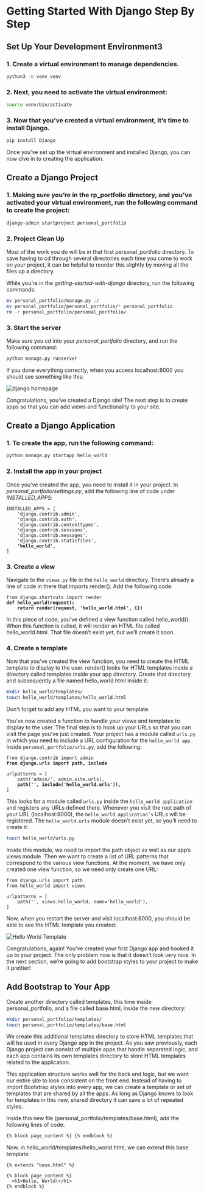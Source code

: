 # Getting Started With Django Step By Step

## Set Up Your Development Environment3

### 1. Create a virtual environment to manage dependencies.

```bash
python3 -m venv venv
```

### 2. Next, you need to activate the virtual environment:

```bash
source venv/bin/activate
```

### 3. Now that you’ve created a virtual environment, it’s time to install Django.

```bash
pip install Django
```

Once you’ve set up the virtual environment and installed Django, you can now dive in to creating the application.

## Create a Django Project

### 1. Making sure you’re in the rp_portfolio directory, and you’ve activated your virtual environment, run the following command to create the project:

```bash
django-admin startproject personal_portfolio
```

### 2. Project Clean Up

Most of the work you do will be in that first personal_portfolio directory. To save having to cd through several directories each time you come to work on your project, it can be helpful to reorder this slightly by moving all the files up a directory.

While you’re in the _getting-started-with-django_ directory, run the following commands:

```bash
mv personal_portfolio/manage.py ./
mv personal_portfolio/personal_portfolio/* personal_portfolio
rm -r personal_portfolio/personal_portfolio/
```

### 3. Start the server

Make sure you cd into your _personal_portfolio_ directory, and run the following command:

```bash
python manage.py runserver
```

If you done everything correctly, when you access localhost:8000 you should see something like this:

![django homepage](https://files.realpython.com/media/Screenshot_2018-12-09_at_17.58.16.20be0c5d3f1e.png)

Congratulations, you’ve created a Django site!
The next step is to create apps so that you can add views and functionality to your site.

## Create a Django Application

### 1. To create the app, run the following command:

```bash
python manage.py startapp hello_world
```

### 2. Install the app in your project

Once you’ve created the app, you need to install it in your project. In _personal_portfolio/settings.py_, add the following line of code under _INSTALLED_APPS_:

<pre>
<code>INSTALLED_APPS = [
    'django.contrib.admin',
    'django.contrib.auth',
    'django.contrib.contenttypes',
    'django.contrib.sessions',
    'django.contrib.messages',
    'django.contrib.staticfiles', 
    <strong>'hello_world',</strong>
]
</code></pre>

### 3. Create a view

Navigate to the `views.py` file in the `hello_world` directory. There’s already a line of code in there that imports render(). Add the following code:

<pre>
<code>from django.shortcuts import render
<strong>def hello_world(request):
    return render(request, 'hello_world.html', {})</strong>
</code></pre>

In this piece of code, you’ve defined a view function called hello_world(). When this function is called, it will render an HTML file called hello_world.html. That file doesn’t exist yet, but we’ll create it soon.

### 4. Create a template

Now that you’ve created the view function, you need to create the HTML template to display to the user. render() looks for HTML templates inside a directory called templates inside your app directory. Create that directory and subsequently a file named hello_world.html inside it:

```bash
mkdir hello_world/templates/
touch hello_world/templates/hello_world.html
```

Don't forget to add any HTML you want to your template.

You’ve now created a function to handle your views and templates to display to the user. The final step is to hook up your URLs so that you can visit the page you’ve just created. Your project has a module called `urls.py` in which you need to include a URL configuration for the `hello_world app`. Inside `personal_portfolio/urls.py`, add the following:

<pre>
<code>from django.contrib import admin
<strong>from django.urls import path, include</strong>

urlpatterns = [
    path('admin/', admin.site.urls),
    <strong>path('', include('hello_world.urls')),</strong>
]
</code></pre>

This looks for a module called `urls.py` inside the `hello_world application` and registers any URLs defined there. Whenever you visit the root path of your URL (localhost:8000), the `hello_world application’s` URLs will be registered. The `hello_world.urls` module doesn’t exist yet, so you’ll need to create it:

```bash
touch hello_world/urls.py
```

Inside this module, we need to import the path object as well as our app’s views module. Then we want to create a list of URL patterns that correspond to the various view functions. At the moment, we have only created one view function, so we need only create one URL:

<pre>
<code>from django.urls import path
from hello_world import views

urlpatterns = [
    path('', views.hello_world, name='hello_world'),
]</code>
</pre>

Now, when you restart the server and visit localhost:8000, you should be able to see the HTML template you created:

![Hello World Template](https://files.realpython.com/media/Screenshot_2018-12-09_at_17.57.22.f3c9ea711bd4.png)

Congratulations, again! You’ve created your first Django app and hooked it up to your project. The only problem now is that it doesn’t look very nice. In the next section, we’re going to add bootstrap styles to your project to make it prettier!

## Add Bootstrap to Your App

Create another directory called templates, this time inside personal_portfolio, and a file called base.html, inside the new directory:

```bash
mkdir personal_portfolio/templates/
touch personal_portfolio/templates/base.html
```

We create this additional templates directory to store HTML templates that will be used in every Django app in the project. As you saw previously, each Django project can consist of multiple apps that handle separated logic, and each app contains its own templates directory to store HTML templates related to the application.

This application structure works well for the back end logic, but we want our entire site to look consistent on the front end. Instead of having to import Bootstrap styles into every app, we can create a template or set of templates that are shared by all the apps. As long as Django knows to look for templates in this new, shared directory it can save a lot of repeated styles.

Inside this new file (personal_portfolio/templates/base.html), add the following lines of code:

```html
{% block page_content %} {% endblock %}
```

Now, in hello_world/templates/hello_world.html, we can extend this base template:

```<pre><code>
{% extends "base.html" %}

{% block page_content %}
  <h1>Hello, World!</h1>
{% endblock %}
```
